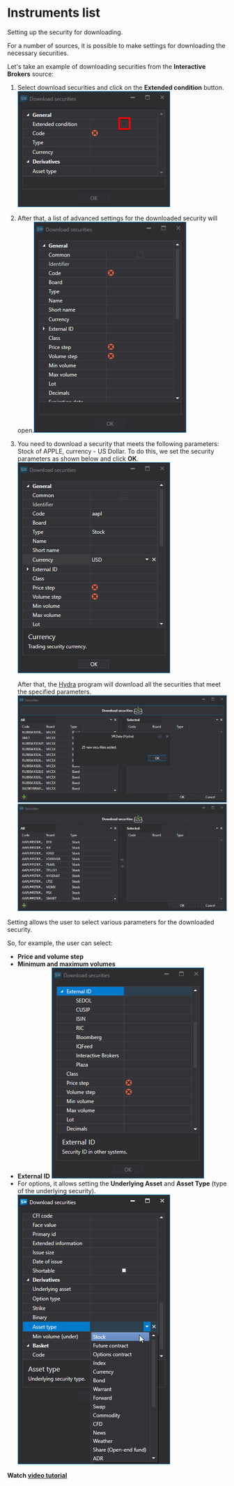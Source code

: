 # Instruments list

Setting up the security for downloading.

For a number of sources, it is possible to make settings for downloading the necessary securities.

Let's take an example of downloading securities from the **Interactive Brokers** source: 

1. Select download securities and click on the **Extended condition** button.![hydra choose securitiy](../../../images/hydra_choose_securitiy.png)
2. After that, a list of advanced settings for the downloaded security will open.![hydra choose securitiy 00](../../../images/hydra_choose_securitiy_00.png)
3. You need to download a security that meets the following parameters: Stock of APPLE, currency \- US Dollar. To do this, we set the security parameters as shown below and click **OK**.![hydra choose securitiy 01](../../../images/hydra_choose_securitiy_01.png)

   After that, the [Hydra](../../hydra.md) program will download all the securities that meet the specified parameters. ![hydra choose securitiy 02](../../../images/hydra_choose_securitiy_02.png)![hydra choose securitiy 03](../../../images/hydra_choose_securitiy_03.png)

Setting allows the user to select various parameters for the downloaded security. 

So, for example, the user can select:

- **Price and volume step**
- **Minimum and maximum volumes**
- **External ID** ![hydra choose securitiy 04](../../../images/hydra_choose_securitiy_04.png)
- For options, it allows setting the **Underlying Asset** and **Asset Type** (type of the underlying security). ![hydra choose securitiy 05](../../../images/hydra_choose_securitiy_05.png)

**Watch [video tutorial](../videos/instruments_downloading.md)**
